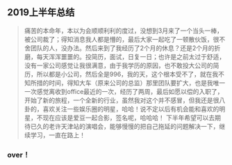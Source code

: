 ## 2019上半年总结
> 痛苦的本命年，本以为会顺顺利利的度过，没想到3月来了一个当头一棒，被公司裁了；得知消息我人都是懵的，最后大家一起吃了一顿散伙饭，很不舍团队的人，没办法。然后来到了我经历了2个月的休息？还是2个月的折磨，每天浑浑噩噩的。投简历，面试，日复一日；也许是之前太过于舒适，没有一家公司感觉让我很满意，由于我学历的原因，也不敢投大公司的简历，所以都是小公司，然后全是996，我的天，这个根本受不了，就在我不知所措的时间，得知大车（原来公司的总监）那里团队要扩大，也是我唯一一次感觉离收到office最近的一次，经历了两周，最后如愿以偿的入职了，开始了新的旅程，一个全新的行业，虽然我对这个并不感冒，但我还是很八卦的，喜欢关注一些娱乐圈的明星，哈哈！说不定以后有机会能和喜欢的明星，不现在应该是爱豆一起合影，签名呢，哈哈哈！
>下半年希望可以去期待已久的老许天津站的演唱会，能够慢慢的把自己拖延的问题解决一下，继续学习，一直在路上！
### over！
